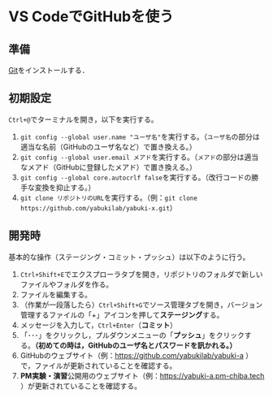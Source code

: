 # VS CodeでGitHubを使う

## 準備

[Git](https://git-scm.com/downloads)をインストールする．

## 初期設定

`Ctrl+@`でターミナルを開き，以下を実行する。

1. `git config --global user.name "ユーザ名"`を実行する。（`ユーザ名`の部分は適当な名前（GitHubのユーザ名など）で置き換える。）
1. `git config --global user.email メアド`を実行する。（`メアド`の部分は適当なメアド（GitHubに登録したメアド）で置き換える。）
1. `git config --global core.autocrlf false`を実行する。（改行コードの勝手な変換を抑止する。）
1. `git clone リポジトリのURL`を実行する。（例：`git clone https://github.com/yabukilab/yabuki-x.git`）

## 開発時

基本的な操作（ステージング・コミット・プッシュ）は以下のように行う。

1. `Ctrl+Shift+E`でエクスプローラタブを開き，リポジトリのフォルダで新しいファイルやフォルダを作る。
1. ファイルを編集する。
1. （作業が一段落したら）`Ctrl+Shift+G`でソース管理タブを開き，バージョン管理するファイルの「+」アイコンを押して**ステージング**する。
1. メッセージを入力して，`Ctrl+Enter`（**コミット**）
1. 「･･･」をクリックし，プルダウンメニューの「**プッシュ**」をクリックする。**（初めての時は，GitHubのユーザ名とパスワードを訊かれる。）**
1. GitHubのウェブサイト（例：https://github.com/yabukilab/yabuki-a ）で，ファイルが更新されていることを確認する。
1. **PM実験・演習**公開用のウェブサイト（例：https://yabuki-a.pm-chiba.tech ）が更新されていることを確認する。